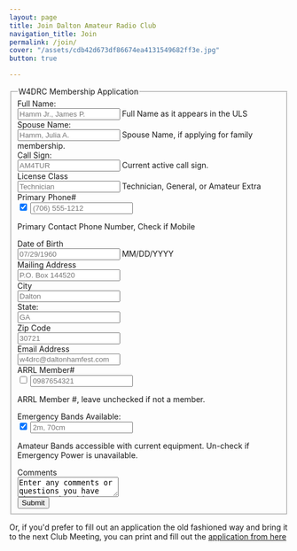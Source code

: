 ```yaml
---
layout: page
title: Join Dalton Amateur Radio Club
navigation_title: Join
permalink: /join/
cover: "/assets/cdb42d673df86674ea4131549682ff3e.jpg"
button: true

---
```


<form class="form-horizontal">
<fieldset>

<!-- Form Name -->
<legend>W4DRC Membership Application</legend>

<!-- Text input-->
<div class="form-group">
  <label class="col-md-4 control-label" for="full_name">Full Name:</label>  
  <div class="col-md-4">
  <input id="full_name" name="full_name" type="text" placeholder="Hamm Jr., James P." class="form-control input-md" required="">
  <span class="help-block">Full Name as it appears in the ULS</span>  
  </div>
</div>

<!-- Text input-->
<div class="form-group">
  <label class="col-md-4 control-label" for="spouse_name">Spouse Name:</label>  
  <div class="col-md-4">
  <input id="spouse_name" name="spouse_name" type="text" placeholder="Hamm, Julia A." class="form-control input-md">
  <span class="help-block">Spouse Name, if applying for family membership.</span>  
  </div>
</div>

<!-- Text input-->
<div class="form-group">
  <label class="col-md-4 control-label" for="callsign">Call Sign:</label>  
  <div class="col-md-4">
  <input id="callsign" name="callsign" type="text" placeholder="AM4TUR" class="form-control input-md">
  <span class="help-block">Current active call sign. </span>  
  </div>
</div>

<!-- Button Drop Down -->
<div class="form-group">
  <label class="col-md-4 control-label" for="lic_class">License Class</label>
  <div class="col-md-4">
  <input id="lic_class" name="lic_class" type="text" placeholder="Technician" class="form-control input-md" required="">
  <span class="help-block">Technician, General, or Amateur Extra</span>
  </div>
</div>

<!-- Prepended checkbox -->
<div class="form-group">
  <label class="col-md-4 control-label" for="pri_phone">Primary Phone#</label>
  <div class="col-md-4">
    <div class="input-group">
      <span class="input-group-addon">     
          <input type="checkbox" checked="checked">     
      </span>
      <input id="pri_phone" name="pri_phone" class="form-control" type="text" placeholder="(706) 555-1212" required="">
    </div>
    <p class="help-block">Primary Contact Phone Number, Check if Mobile</p>
  </div>
</div>

<!-- Text input-->
<div class="form-group">
  <label class="col-md-4 control-label" for="DOB">Date of Birth</label>  
  <div class="col-md-4">
  <input id="DOB" name="DOB" type="text" placeholder="07/29/1960" class="form-control input-md" required="">
  <span class="help-block">MM/DD/YYYY</span>  
  </div>
</div>

<!-- Text input-->
<div class="form-group">
  <label class="col-md-4 control-label" for="mailing_address">Mailing Address</label>  
  <div class="col-md-4">
  <input id="mailing_address" name="mailing_address" type="text" placeholder="P.O. Box 144520" class="form-control input-md">
    
  </div>
</div>

<!-- Text input-->
<div class="form-group">
  <label class="col-md-4 control-label" for="city">City</label>  
  <div class="col-md-4">
  <input id="city" name="city" type="text" placeholder="Dalton" class="form-control input-md" required="">
    
  </div>
</div>

<!-- Text input-->
<div class="form-group">
  <label class="col-md-4 control-label" for="state">State:</label>  
  <div class="col-md-4">
  <input id="state" name="state" type="text" placeholder="GA" class="form-control input-md" required="">
    
  </div>
</div>

<!-- Text input-->
<div class="form-group">
  <label class="col-md-4 control-label" for="zipcode">Zip Code</label>  
  <div class="col-md-4">
  <input id="zipcode" name="zipcode" type="text" placeholder="30721" class="form-control input-md" required="">
    
  </div>
</div>

<!-- Text input-->
<div class="form-group">
  <label class="col-md-4 control-label" for="emailaddress">Email Address</label>  
  <div class="col-md-4">
  <input id="emailaddress" name="emailaddress" type="text" placeholder="w4drc@daltonhamfest.com" class="form-control input-md">
    
  </div>
</div>

<!-- Prepended checkbox -->
<div class="form-group">
  <label class="col-md-4 control-label" for="arrl_membership">ARRL Member#</label>
  <div class="col-md-4">
    <div class="input-group">
      <span class="input-group-addon">     
          <input type="checkbox">     
      </span>
      <input id="arrl_membership" name="arrl_membership" class="form-control" type="text" placeholder="0987654321">
    </div>
    <p class="help-block">ARRL Member #, leave unchecked if not a member.</p>
  </div>
</div>

<!-- Prepended checkbox -->
<div class="form-group">
  <label class="col-md-4 control-label" for="band_access">Emergency Bands Available:</label>
  <div class="col-md-4">
    <div class="input-group">
      <span class="input-group-addon">     
          <input type="checkbox" checked="checked">     
      </span>
      <input id="band_access" name="band_access" class="form-control" type="text" placeholder="2m, 70cm">
    </div>
    <p class="help-block">Amateur Bands accessible with current equipment. Un-check if Emergency Power is unavailable.</p>
  </div>
</div>

<!-- Textarea -->
<div class="form-group">
  <label class="col-md-4 control-label" for="comments">Comments</label>
  <div class="col-md-4">                     
    <textarea class="form-control" id="comments" name="comments">Enter any comments or questions you have about membership here.</textarea>
  </div>
</div>

<!-- Button -->
<div class="form-group">
  <label class="col-md-4 control-label" for="submit"></label>
  <div class="col-md-4">
    <button id="submit" name="submit" class="btn btn-success" action="https://formspree.io/rial@n00tz.net" method="POST">Submit</button>
  </div>
</div>
</fieldset>
</form>

Or, if you'd prefer to fill out an application the old fashioned way and bring it to the next Club Meeting, you can print and fill out the <a href="\assets\DARC_Member_Application.pdf">application from here</a>